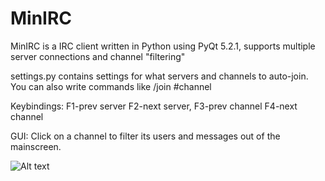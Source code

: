MinIRC
======

MinIRC is a IRC client written in Python using PyQt 5.2.1, supports multiple server connections and channel "filtering"

settings.py contains settings for what servers and channels to auto-join.
You can also write commands like /join #channel

Keybindings: 
F1-prev server 
F2-next server, 
F3-prev channel
F4-next channel

GUI:
Click on a channel to filter its users and messages out of the mainscreen.

![Alt text](img.jpg "MinIRC")